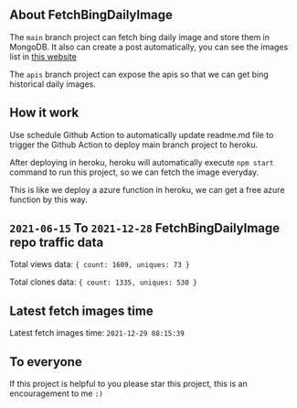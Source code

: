 ## About FetchBingDailyImage

The `main` branch project can fetch bing daily image and store them in MongoDB.
It also can create a post automatically, you can see the images list in [this website](https://oursalbum.netlify.app)

The `apis` branch project can expose the apis so that we can get bing historical daily images.

## How it work

Use schedule Github Action to automatically update readme.md file to trigger the Github Action to deploy main branch project to heroku.

After deploying in heroku, heroku will automatically execute `npm start` command to run this project, so we can fetch the image everyday.

This is like we deploy a azure function in heroku, we can get a free azure function by this way.

## `2021-06-15` To `2021-12-28` FetchBingDailyImage repo traffic data

Total views data: `{ count: 1609, uniques: 73 }`

Total clones data: `{ count: 1335, uniques: 530 }`

## Latest fetch images time

Latest fetch images time: `2021-12-29 08:15:39`

## To everyone

If this project is helpful to you please star this project, this is an encouragement to me `:)`



